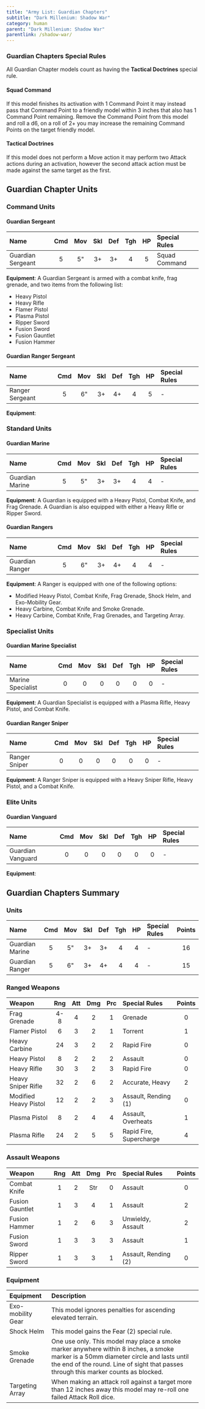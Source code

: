 ```yaml
---
title: "Army List: Guardian Chapters"
subtitle: "Dark Millenium: Shadow War"
category: human
parent: "Dark Millenium: Shadow War"
parentlink: /shadow-war/
---
```


### Guardian Chapters Special Rules

All Guardian Chapter models count as having the **Tactical Doctrines** special rule.

#### Squad Command

If this model finishes its activation with 1 Command Point it may instead pass that Command Point to a friendly model within 3 inches that also has 1 Command Point remaining. Remove the Command Point from this model and roll a d6, on a roll of 2+ you may increase the remaining Command Points on the target friendly model.

#### Tactical Doctrines

If this model does not perform a Move action it may perform two Attack actions during an activation, however the second attack action must be made against the same target as the first.

## Guardian Chapter Units

### Command Units

#### Guardian Sergeant

| Name                  | Cmd | Mov | Skl | Def | Tgh | HP  | Special Rules |
| :-------------------- | :-: | :-: | :-: | :-: | :-: | :-: | :------------ |
| Guardian Sergeant     | 5   | 5"  | 3+  | 3+  | 4   | 5   | Squad Command |

**Equipment**: A Guardian Sergeant is armed with a combat knife, frag grenade, and two items from the following list:

- Heavy Pistol 
- Heavy Rifle
- Flamer Pistol
- Plasma Pistol
- Ripper Sword
- Fusion Sword
- Fusion Gauntlet
- Fusion Hammer

#### Guardian Ranger Sergeant

| Name                  | Cmd | Mov | Skl | Def | Tgh | HP  | Special Rules |
| :-------------------- | :-: | :-: | :-: | :-: | :-: | :-: | :------------ |
| Ranger Sergeant       | 5   | 6"  | 3+  | 4+  | 4   | 5   | -             |

**Equipment**: 

### Standard Units

#### Guardian Marine

| Name                  | Cmd | Mov | Skl | Def | Tgh | HP  | Special Rules |
| :-------------------- | :-: | :-: | :-: | :-: | :-: | :-: | :------------ |
| Guardian Marine       | 5   | 5"  | 3+  | 3+  | 4   | 4   | -             |

**Equipment**: A Guardian is equipped with a Heavy Pistol, Combat Knife, and Frag Grenade. A Guardian is also equipped with either a Heavy Rifle or Ripper Sword.

#### Guardian Rangers


| Name                  | Cmd | Mov | Skl | Def | Tgh | HP  | Special Rules |
| :-------------------- | :-: | :-: | :-: | :-: | :-: | :-: | :------------ |
| Guardian Ranger       | 5   | 6"  | 3+  | 4+  | 4   | 4   | -             |

**Equipment**: A Ranger is equipped with one of the following options: 

- Modified Heavy Pistol, Combat Knife, Frag Grenade, Shock Helm, and Exo-Mobility Gear.
- Heavy Carbine, Combat Knife and Smoke Grenade.
- Heavy Carbine, Combat Knife, Frag Grenades, and Targeting Array. 

### Specialist Units

#### Guardian Marine Specialist

| Name                  | Cmd | Mov | Skl | Def | Tgh | HP  | Special Rules |
| :-------------------- | :-: | :-: | :-: | :-: | :-: | :-: | :------------ |
| Marine Specialist     | 0   | 0   | 0   | 0   | 0   | 0   | -             |

**Equipment**: A Guardian Specialist is equipped with a Plasma Rifle, Heavy Pistol, and Combat Knife.

#### Guardian Ranger Sniper

| Name                  | Cmd | Mov | Skl | Def | Tgh | HP  | Special Rules |
| :-------------------- | :-: | :-: | :-: | :-: | :-: | :-: | :------------ |
| Ranger Sniper         | 0   | 0   | 0   | 0   | 0   | 0   | -             |

**Equipment**: A Ranger Sniper is equipped with a Heavy Sniper Rifle, Heavy Pistol, and a Combat Knife. 

### Elite Units

#### Guardian Vanguard

| Name                  | Cmd | Mov | Skl | Def | Tgh | HP  | Special Rules |
| :-------------------- | :-: | :-: | :-: | :-: | :-: | :-: | :------------ |
| Guardian Vanguard     | 0   | 0   | 0   | 0   | 0   | 0   | -             |

**Equipment**: 

## Guardian Chapters Summary

### Units

| Name                  | Cmd | Mov | Skl | Def | Tgh | HP  | Special Rules | Points |
| :-------------------- | :-: | :-: | :-: | :-: | :-: | :-: | :------------ | :----: |
| Guardian Marine       | 5   | 5"  | 3+  | 3+  | 4   | 4   | -             | 16     |
| Guardian Ranger       | 5   | 6"  | 3+  | 4+  | 4   | 4   | -             | 15     |

### Ranged Weapons

| Weapon                     | Rng | Att | Dmg | Prc | Special Rules                          | Points |
| :------------------------- | :-: | :-: | :-: | :-: | :------------------------------------- | :----: |
| Frag Grenade               | 4-8 | 4   | 2   | 1   | Grenade                                | 0      |
| Flamer Pistol              | 6   | 3   | 2   | 1   | Torrent                                | 1      |
| Heavy Carbine              | 24  | 3   | 2   | 2   | Rapid Fire                             | 0      |
| Heavy Pistol               | 8   | 2   | 2   | 2   | Assault                                | 0      |
| Heavy Rifle                | 30  | 3   | 2   | 3   | Rapid Fire                             | 0      |
| Heavy Sniper Rifle         | 32  | 2   | 6   | 2   | Accurate, Heavy                        | 2      |
| Modified Heavy Pistol      | 12  | 2   | 2   | 3   | Assault, Rending (1)                   | 0      |
| Plasma Pistol              | 8   | 2   | 4   | 4   | Assault, Overheats                     | 1      |
| Plasma Rifle               | 24  | 2   | 5   | 5   | Rapid Fire, Supercharge                | 4      |

### Assault Weapons

| Weapon                     | Rng | Att | Dmg | Prc | Special Rules                          | Points |
| :------------------------- | :-: | :-: | :-: | :-: | :------------------------------------- | :----: |
| Combat Knife               | 1   | 2   | Str | 0   | Assault                                | 0      |
| Fusion Gauntlet            | 1   | 3   | 4   | 1   | Assault                                | 2      |
| Fusion Hammer              | 1   | 2   | 6   | 3   | Unwieldy, Assault                      | 2      |
| Fusion Sword               | 1   | 3   | 3   | 3   | Assault                                | 1      |
| Ripper Sword               | 1   | 3   | 3   | 1   | Assault, Rending (2)                   | 0      |

### Equipment

| Equipment | Description |
| :-------- | :---------- |
| Exo-mobility Gear | This model ignores penalties for ascending elevated terrain. |
| Shock Helm | This model gains the Fear (2) special rule. |
| Smoke Grenade | One use only. This model may place a smoke marker anywhere within 8 inches, a smoke marker is a 50mm diameter circle and lasts until the end of the round. Line of sight that passes through this marker counts as blocked. |
| Targeting Array | When making an attack roll against a target more than 12 inches away this model may re-roll one failed Attack Roll dice. |
